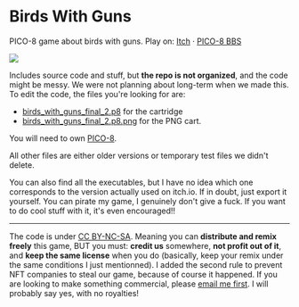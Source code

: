 # Birds With Guns
PICO-8 game about birds with guns.
Play on: [Itch](https://yolwoocle.itch.io/birds-with-guns) · [PICO-8 BBS](https://www.lexaloffle.com/bbs/?pid=100000) 

![](https://img.itch.zone/aW1hZ2UvMTI3MDM3MC83NDE5MTQzLmdpZg==/347x500/Wpywou.gif)

Includes source code and stuff, but **the repo is not organized**, and the code might be messy. We were not planning about long-term when we made this.  
To edit the code, the files you're looking for are:  
* [birds_with_guns_final_2.p8](https://github.com/Yolwoocle/birds_with_guns/blob/main/birds_with_guns_final_2.p8) for the cartridge
* [birds_with_guns_final_2.p8.png](https://github.com/Yolwoocle/birds_with_guns/blob/main/birds_with_guns_final_2.p8) for the PNG cart.  

You will need to own [PICO-8](https://pico-8.com/).  

All other files are either older versions or temporary test files we didn't delete.  

You can also find all the executables, but I have no idea which one corresponds to the version actually used on itch.io. If in doubt, just export it yourself. You can pirate my game, I genuinely don't give a fuck. If you want to do cool stuff with it, it's even encouraged!!  

---

The code is under [CC BY-NC-SA](https://creativecommons.org/licenses/by-nc-sa/4.0/). Meaning you can **distribute and remix freely** this game, BUT you must: **credit us** somewhere, **not profit out of it**, and **keep the same license** when you do (basically, keep your remix under the same conditions I just mentionned). I added the second rule to prevent NFT companies to steal our game, because of course it happened. If you are looking to make something commercial, please [email me first](https://yolwoocle.github.io/). I will probably say yes, with no royalties!
